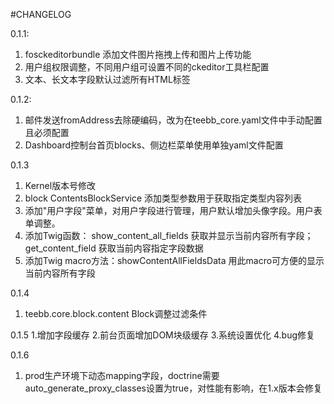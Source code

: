 #CHANGELOG

0.1.1:  
1. fosckeditorbundle 添加文件图片拖拽上传和图片上传功能
2. 用户组权限调整，不同用户组可设置不同的ckeditor工具栏配置
3. 文本、长文本字段默认过滤所有HTML标签

0.1.2: 
1. 邮件发送fromAddress去除硬编码，改为在teebb_core.yaml文件中手动配置且必须配置
2. Dashboard控制台首页blocks、侧边栏菜单使用单独yaml文件配置

0.1.3
1. Kernel版本号修改
2. block ContentsBlockService 添加类型参数用于获取指定类型内容列表
3. 添加"用户字段"菜单，对用户字段进行管理，用户默认增加头像字段。用户表单调整。
4. 添加Twig函数： show_content_all_fields 获取并显示当前内容所有字段；get_content_field 获取当前内容指定字段数据
5. 添加Twig macro方法：showContentAllFieldsData 用此macro可方便的显示当前内容所有字段

0.1.4
1. teebb.core.block.content Block调整过滤条件

0.1.5
1.增加字段缓存
2.前台页面增加DOM块级缓存
3.系统设置优化
4.bug修复

0.1.6
1. prod生产环境下动态mapping字段，doctrine需要auto_generate_proxy_classes设置为true，对性能有影响，在1.x版本会修复